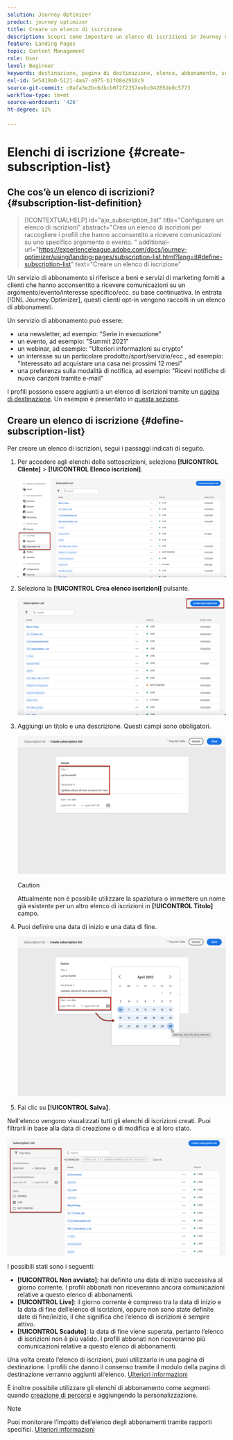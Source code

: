 ```yaml
---
solution: Journey Optimizer
product: journey optimizer
title: Creare un elenco di iscrizione
description: Scopri come impostare un elenco di iscrizioni in Journey Optimizer
feature: Landing Pages
topic: Content Management
role: User
level: Beginner
keywords: destinazione, pagina di destinazione, elenco, abbonamento, servizio
exl-id: 5e5419a0-5121-4aa7-a975-b1f08e2918c9
source-git-commit: c0afa3e2bc6dbcb0f2f2357eebc04285de8c5773
workflow-type: tm+mt
source-wordcount: '426'
ht-degree: 12%

---
```


# Elenchi di iscrizione {#create-subscription-list}

## Che cos’è un elenco di iscrizioni? {#subscription-list-definition}

>[!CONTEXTUALHELP]
>id="ajo_subscription_list"
>title="Configurare un elenco di iscrizioni"
>abstract="Crea un elenco di iscrizioni per raccogliere i profili che hanno acconsentito a ricevere comunicazioni su uno specifico argomento o evento. "
>additional-url="https://experienceleague.adobe.com/docs/journey-optimizer/using/landing-pages/subscription-list.html?lang=it#define-subscription-list" text="Creare un elenco di iscrizione"

Un servizio di abbonamento si riferisce a beni e servizi di marketing forniti a clienti che hanno acconsentito a ricevere comunicazioni su un argomento/evento/interesse specifico/ecc. su base continuativa. In entrata [!DNL Journey Optimizer], questi clienti opt-in vengono raccolti in un elenco di abbonamenti.

Un servizio di abbonamento può essere:

* una newsletter, ad esempio: &quot;Serie in esecuzione&quot;
* un evento, ad esempio: &quot;Summit 2021&quot;
* un webinar, ad esempio: &quot;Ulteriori informazioni su crypto&quot;
* un interesse su un particolare prodotto/sport/servizio/ecc., ad esempio: &quot;Interessato ad acquistare una casa nei prossimi 12 mesi&quot;
* una preferenza sulla modalità di notifica, ad esempio: &quot;Ricevi notifiche di nuove canzoni tramite e-mail&quot;

I profili possono essere aggiunti a un elenco di iscrizioni tramite un [pagina di destinazione](create-lp.md). Un esempio è presentato in [questa sezione](lp-use-cases.md#subscription-to-a-service).

## Creare un elenco di iscrizione {#define-subscription-list}

Per creare un elenco di iscrizioni, segui i passaggi indicati di seguito.

1. Per accedere agli elenchi delle sottoscrizioni, seleziona **[!UICONTROL Cliente]** > **[!UICONTROL Elenco iscrizioni]**.

   ![](assets/lp_subscription-lists.png)

1. Seleziona la **[!UICONTROL Crea elenco iscrizioni]** pulsante.

   ![](assets/lp_create-subscription-list.png)

1. Aggiungi un titolo e una descrizione. Questi campi sono obbligatori.

   ![](assets/lp_subscription-list-name.png)

   >[!CAUTION]
   >
   >Attualmente non è possibile utilizzare la spaziatura o immettere un nome già esistente per un altro elenco di iscrizioni in **[!UICONTROL Titolo]** campo.

1. Puoi definire una data di inizio e una data di fine.

   ![](assets/lp_subscription-list-dates.png)

1. Fai clic su **[!UICONTROL Salva]**.

Nell&#39;elenco vengono visualizzati tutti gli elenchi di iscrizioni creati. Puoi filtrarli in base alla data di creazione o di modifica e al loro stato.

![](assets/lp_subscription-filters.png)

I possibili stati sono i seguenti:

* **[!UICONTROL Non avviato]**: hai definito una data di inizio successiva al giorno corrente. I profili abbonati non riceveranno ancora comunicazioni relative a questo elenco di abbonamenti.
* **[!UICONTROL Live]**: il giorno corrente è compreso tra la data di inizio e la data di fine dell’elenco di iscrizioni, oppure non sono state definite date di fine/inizio, il che significa che l’elenco di iscrizioni è sempre attivo.
* **[!UICONTROL Scaduto]**: la data di fine viene superata, pertanto l’elenco di iscrizioni non è più valido. I profili abbonati non riceveranno più comunicazioni relative a questo elenco di abbonamenti.

Una volta creato l’elenco di iscrizioni, puoi utilizzarlo in una pagina di destinazione. I profili che danno il consenso tramite il modulo della pagina di destinazione verranno aggiunti all’elenco. [Ulteriori informazioni](design-lp.md)

È inoltre possibile utilizzare gli elenchi di abbonamento come segmenti quando [creazione di percorsi](../building-journeys/journey-gs.md#jo-build) e aggiungendo la personalizzazione.

>[!NOTE]
>
>Puoi monitorare l’impatto dell’elenco degli abbonamenti tramite rapporti specifici. [Ulteriori informazioni](../reports/subscription-report-live.md)
